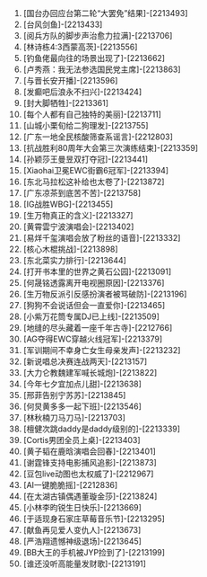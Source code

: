 
1. [国台办回应台第二轮“大罢免”结果]-[2213493]
1. [台风剑鱼]-[2213433]
1. [阅兵方队的脚步声治愈力拉满]-[2213706]
1. [林诗栋4:3西蒙高茨]-[2213556]
1. [钓鱼佬最向往的场景出现了]-[2213662]
1. [卢秀燕：我无法参选国民党主席]-[2213863]
1. [与晋长安开播]-[2213596]
1. [发癫吧后浪永不扫兴]-[2213424]
1. [封大脚牺牲]-[2213361]
1. [每个人都有自己独特的美丽]-[2213711]
1. [山城小栗旬给二狗理发]-[2213755]
1. [广东一地全民核酸筛查系谣言]-[2212803]
1. [抗战胜利80周年大会第三次演练结束]-[2213359]
1. [孙颖莎王曼昱双打夺冠]-[2213441]
1. [Xiaohai卫冕EWC街霸6冠军]-[2213394]
1. [东北马拉松这补给也太卷了]-[2213872]
1. [广东凉茶到底苦不苦]-[2213758]
1. [IG战胜WBG]-[2213455]
1. [生万物真正的含义]-[2213327]
1. [黄霄雲宁波演唱会]-[2213402]
1. [易烊千玺演唱会放了粉丝的语音]-[2213332]
1. [核心木棍挑战]-[2213898]
1. [东北菜实力排行]-[2213644]
1. [打开书本里的世界之黄石公园]-[2213091]
1. [何晟铭透露离开电视圈原因]-[2213376]
1. [生万物反派引反感扮演者被骂破防]-[2213196]
1. [狗狗不会说话但会一直爱你]-[2213465]
1. [小紫万花筒专属DJ已上线]-[2213509]
1. [地缝的尽头藏着一座千年古寺]-[2212766]
1. [AG夺得EWC穿越火线冠军]-[2213379]
1. [军训期间不幸身亡女生母亲发声]-[2213232]
1. [新说唱总决赛连战两天]-[2213157]
1. [大力仑教魏建军喊长城炮]-[2213822]
1. [今年七夕宜加点儿甜]-[2213638]
1. [邢菲告别宁苏苏]-[2213845]
1. [何炅黄多多一起下班]-[2213546]
1. [林秋楠刀马刀马]-[2213703]
1. [檀健次跳daddy是daddy级别的]-[2213339]
1. [Cortis男团全员上桌]-[2213403]
1. [黄子韬在鹿晗演唱会回春]-[2213401]
1. [谢霆锋支持电影捕风追影]-[2213873]
1. [豆包live动图也太权威了]-[2212967]
1. [AI一键脆脆摇]-[2212836]
1. [在太湖古镇偶遇董璇金莎]-[2213824]
1. [小林李昀锐生日快乐]-[2213669]
1. [于适现身石家庄草莓音乐节]-[2213295]
1. [献鱼再见爱人变仇人]-[2213673]
1. [严浩翔遗憾神级退场]-[2213645]
1. [BB大王的手机被JYP捡到了]-[2213199]
1. [谁还没听高能量发财歌]-[2213191]
